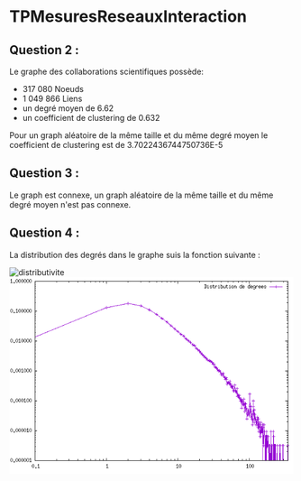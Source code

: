 # TPMesuresReseauxInteraction
Question 2 : 
------------

Le graphe des collaborations scientifiques possède:
- 317 080 Noeuds
- 1 049 866 Liens
- un degré moyen de 6.62
- un coefficient de clustering de 0.632

Pour un graph aléatoire de la même taille et du même degré moyen le coefficient de clustering est de 3.7022436744750736E-5

Question 3 :
------------
Le graph est connexe, un graph aléatoire de  la même taille et du même degré moyen n'est  pas connexe.

Question 4 :
------------
La distribution des degrés dans le graphe suis la fonction suivante : 

![distributivite](distributionLineare.png)
![distributivite](DistributionLogLog.png)
